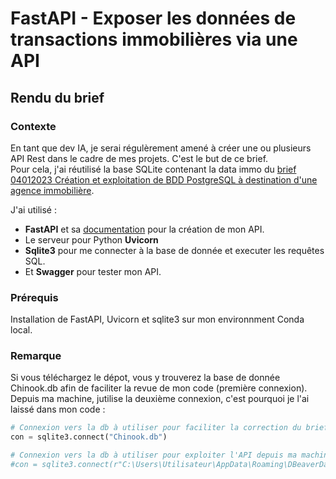 # FastAPI - Exposer les données de transactions immobilières via une API
## Rendu du brief  

### Contexte
En tant que dev IA, je serai régulèrement amené à créer une ou plusieurs API Rest dans le cadre de mes projets. C'est le but de ce brief.  
Pour cela, j'ai réutilisé la base SQLite contenant la data immo du [brief 04012023 Création et exploitation de BDD PostgreSQL à destination d'une agence immobilière](https://github.com/kstarkiller/SIMPLON_prairie/tree/main/Brief%20040123%20Création%20et%20exploitation%20de%20BDD%20PostgreSQL%20à%20destination%20d'une%20agence%20immobilière).  
  
J'ai utilisé :
- **FastAPI** et sa [documentation](https://fastapi.tiangolo.com/tutorial/) pour la création de mon API.
- Le serveur pour Python **Uvicorn**
- **Sqlite3** pour me connecter à la base de donnée et executer les requêtes SQL.
- Et **Swagger** pour tester mon API.

### Prérequis
Installation de FastAPI, Uvicorn et sqlite3 sur mon environnment Conda local.

### Remarque
Si vous téléchargez le dépot, vous y trouverez la base de donnée Chinook.db afin de faciliter la revue de mon code (première connexion).  
Depuis ma machine, jutilise la deuxième connexion, c'est pourquoi je l'ai laissé dans mon code :
```py
# Connexion vers la db à utiliser pour faciliter la correction du brief
con = sqlite3.connect("Chinook.db")

# Connexion vers la db à utiliser pour exploiter l'API depuis ma machine
#con = sqlite3.connect(r"C:\Users\Utilisateur\AppData\Roaming\DBeaverData\workspace6\.metadata\sample-database-sqlite-1\Chinook.db")
```
